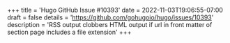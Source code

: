 +++
title = 'Hugo GitHub Issue #10393'
date = 2022-11-03T19:06:55-07:00
draft = false
details = 'https://github.com/gohugoio/hugo/issues/10393'
description = 'RSS output clobbers HTML output if url in front matter of section page includes a file extension'
+++

